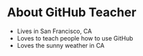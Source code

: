 # About GitHub Teacher

- Lives in San Francisco, CA
- Loves to teach people how to use GitHub
- Loves the sunny weather in CA
